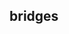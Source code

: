 ## bridges

<br>

<p align="center"
<img width="666"  src="https://github.com/go-outside-labs/blockchain-auditing/assets/1130416/af20c621-f875-4091-9e6e-061f8c998667">
</p>
